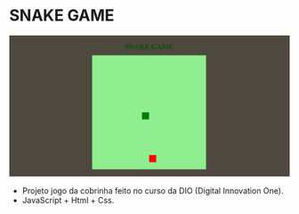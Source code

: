 # SNAKE GAME #
![snakegameprint](https://github.com/GabrielMachioni/SnakeGame/blob/master/printSnakeGame.png)
* Projeto jogo da cobrinha feito no curso da DIO (Digital Innovation One).		
* JavaScript + Html + Css.
